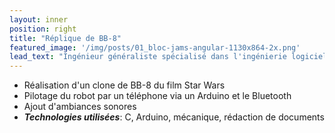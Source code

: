 ```yaml
---
layout: inner
position: right
title: "Réplique de BB-8"
featured_image: '/img/posts/01_bloc-jams-angular-1130x864-2x.png'
lead_text: "Ingénieur généraliste spécialisé dans l'ingénierie logicielle"
---
```

- Réalisation d'un clone de BB-8 du film Star Wars
- Pilotage du robot par un téléphone via un Arduino et le Bluetooth
- Ajout d'ambiances sonores
- **_Technologies utilisées_**: C, Arduino, mécanique, rédaction de documents